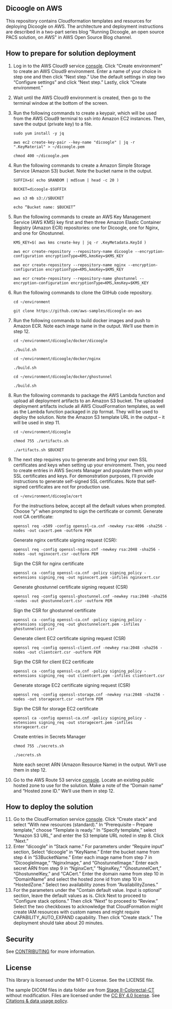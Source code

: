 ## Dicoogle on AWS

This repository contains Cloudformation templates and resources for deploying Dicoogle on AWS. The architecture and deployment instructions are described in a two-part series blog "Running Dicoogle, an open source PACS solution, on AWS" in AWS Open Source Blog channel.

## How to prepare for solution deployment

1. Log in to the AWS Cloud9 service [console](https://console.aws.amazon.com/cloud9/home). Click “Create environment” to create an AWS Cloud9 environment. Enter a name of your choice in step one and then click “Next step.” Use the default settings in step two “Configure settings” and click “Next step.” Lastly, click “Create environment.”
2. Wait until the AWS Cloud9 environment is created, then go to the terminal window at the bottom of the screen.
3. Run the following commands to create a keypair, which will be used from the AWS Cloud9 terminal to ssh into Amazon EC2 instances. Then, save the output (private key) to a file.
   
   ```
   sudo yum install -y jq
   ```
   ```
   aws ec2 create-key-pair --key-name "dicoogle" | jq -r ".KeyMaterial" > ~/dicoogle.pem
   ```
   ```
   chmod 400 ~/dicoogle.pem
   ```
4. Run the following commands to create a Amazon Simple Storage Service (Amazon S3) bucket. Note the bucket name in the output.
   ```
   SUFFIX=$( echo $RANDOM | md5sum | head -c 20 )
   ```
   ```
   BUCKET=dicoogle-$SUFFIX
   ```
   ```
   aws s3 mb s3://$BUCKET
   ```
   ```
   echo “Bucket name: $BUCKET”
   ```
5. Run the following commands to create an AWS Key Management Service (AWS KMS) key first and then three Amazon Elastic Container Registry (Amazon ECR) repositories: one for Dicoogle, one for Nginx, and one for Ghostunnel.
   ```
   KMS_KEY=$( aws kms create-key | jq -r .KeyMetadata.KeyId )
   ```
   ```
   aws ecr create-repository --repository-name dicoogle --encryption-configuration encryptionType=KMS,kmsKey=$KMS_KEY
   ```
   ```
   aws ecr create-repository --repository-name nginx --encryption-configuration encryptionType=KMS,kmsKey=$KMS_KEY
   ```
   ```
   aws ecr create-repository --repository-name ghostunnel --encryption-configuration encryptionType=KMS,kmsKey=$KMS_KEY
   ```
6. Run the following commands to clone the GitHub code repository.
   ```
   cd ~/environment
   ```
   ```
   git clone https://github.com/aws-samples/dicoogle-on-aws
   ```
7. Run the following commands to build docker images and push to Amazon ECR. Note each image name in the output. We’ll use them in step 12.
   ```
   cd ~/environment/dicoogle/docker/dicoogle
   ```
   ```
   ./build.sh
   ```
   ```
   cd ~/environment/dicoogle/docker/nginx
   ```
   ```
   ./build.sh
   ```
   ```
   cd ~/environment/dicoogle/docker/ghostunnel
   ```
   ```
   ./build.sh
   ```
8. Run the following commands to package the AWS Lambda function and upload all deployment artifacts to an Amazon S3 bucket. The uploaded deployment artifacts include all AWS CloudFormation templates, as well as the Lambda function packaged in zip format. They will be used to deploy the solution. Note the Amazon S3 template URL in the output – it will be used in step 11.
   ```
   cd ~/environment/dicoogle
   ```
   ```
   chmod 755 ./artifacts.sh
   ```
   ```
   ./artifacts.sh $BUCKET
   ```
9. The next step requires you to generate and bring your own SSL certificates and keys when setting up your environment. Then, you need to create entries in AWS Secrets Manager and populate them with your SSL certificates and keys.
   For demonstration purposes, I’ll provide instructions to generate self-signed SSL certificates. Note that self-signed certificates are not for production use.
   ```
   cd ~/environment/dicoogle/cert
   ```
   For the instructions below, accept all the default values when prompted. Choose “y” when prompted to sign the certificate or commit.
   Generate root CA certificate:
   ```
   openssl req -x509 -config openssl-ca.cnf -newkey rsa:4096 -sha256 -nodes -out cacert.pem -outform PEM
   ```
   Generate nginx certificate signing request (CSR):
   ```
   openssl req -config openssl-nginx.cnf -newkey rsa:2048 -sha256 -nodes -out nginxcert.csr -outform PEM
   ```
   Sign the CSR for nginx certificate
   ```
   openssl ca -config openssl-ca.cnf -policy signing_policy -extensions signing_req -out nginxcert.pem -infiles nginxcert.csr
   ```
   Generate ghostunnel certificate signing request (CSR)
   ```
   openssl req -config openssl-ghostunnel.cnf -newkey rsa:2048 -sha256 -nodes -out ghostunnelcert.csr -outform PEM
   ```
   Sign the CSR for ghostunnel certificate
   ```
   openssl ca -config openssl-ca.cnf -policy signing_policy -extensions signing_req -out ghostunnelcert.pem -infiles ghostunnelcert.csr
   ```
   Generate client EC2 certificate signing request (CSR)
   ```
   openssl req -config openssl-client.cnf -newkey rsa:2048 -sha256 -nodes -out clientcert.csr -outform PEM
   ```
   Sign the CSR for client EC2 certificate
   ```
   openssl ca -config openssl-ca.cnf -policy signing_policy -extensions signing_req -out clientcert.pem -infiles clientcert.csr
   ```
   Generate storage EC2 certificate signing request (CSR)
   ```
   openssl req -config openssl-storage.cnf -newkey rsa:2048 -sha256 -nodes -out storagecert.csr -outform PEM
   ```
   Sign the CSR for storage EC2 certificate
   ```
   openssl ca -config openssl-ca.cnf -policy signing_policy -extensions signing_req -out storagecert.pem -infiles storagecert.csr
   ```
   Create entries in Secrets Manager
   ```
   chmod 755 ./secrets.sh
   ```
   ```
   ./secrets.sh
   ```
   Note each secret ARN (Amazon Resource Name) in the output. We’ll use them in step 12.
10. Go to the AWS Route 53 service [console](https://console.aws.amazon.com/route53/v2/hostedzones). Locate an existing public hosted zone to use for the solution. Make a note of the “Domain name” and “Hosted zone ID.” We’ll use them in step 12.

## How to deploy the solution

11. Go to the CloudFormation service [console](https://console.aws.amazon.com/cloudformation). Click “Create stack” and select “With new resources (standard).” In “Prerequisite – Prepare template,” choose “Template is ready.” In “Specify template,” select “Amazon S3 URL,” and enter the S3 template URL noted in step 8. Click “Next.”
12. Enter “dicoogle” in “Stack name.” For parameters under “Require input” section, Select “dicoogle” in “KeyName.” Enter the bucket name from step 4 in “S3BucketName.” Enter each image name from step 7 in “DicoogleImage,” “NginxImage,” and “GhostunnelImage.” Enter each secret ARN from step 9 in “NginxCert,” “NginxKey,” “GhostunnelCert,” “GhostunnelKey,” and “CACert.” Enter the domain name from step 10 in “DomainName” and select the hosted zone id from step 10 in “HostedZone.” Select two availability zones from “AvailabilityZones.”
13. For the parameters under the “Contain default value. Input is optional” section, leave the default values as is. Click Next to proceed to “Configure stack options.” Then click “Next” to proceed to “Review.” Select the two checkboxes to acknowledge that CloudFormation might create IAM resources with custom names and might require CAPABILITY_AUTO_EXPAND capability. Then click “Create stack.” The deployment should take about 20 minutes.

## Security

See [CONTRIBUTING](CONTRIBUTING.md#security-issue-notifications) for more information.

## License

This library is licensed under the MIT-0 License. See the LICENSE file.

The sample DICOM files in data folder are from [Stage II-Colorectal-CT](https://wiki.cancerimagingarchive.net/pages/viewpage.action?pageId=117113567) without modification. Files are licensed under the [CC BY 4.0 license](https://creativecommons.org/licenses/by/4.0/). See [Citations & data usage policy](https://wiki.cancerimagingarchive.net/pages/viewpage.action?pageId=117113567#1171135676fce6de3480e45c985db7c7181fa81cc).


